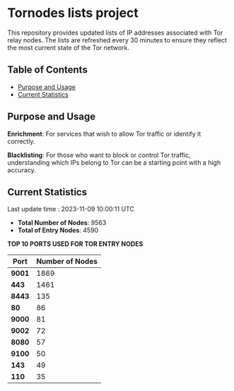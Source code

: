 # Tornodes lists project

This repository provides updated lists of IP addresses associated with Tor relay nodes. The lists are refreshed every 30 minutes to ensure they reflect the most current state of the Tor network.

## Table of Contents

- [Purpose and Usage](#purpose-and-usage)
- [Current Statistics](#current-statistics)


## Purpose and Usage

**Enrichment**: For services that wish to allow Tor traffic or identify it correctly.

**Blacklisting**: For those who want to block or control Tor traffic, understanding which IPs belong to Tor can be a starting point with a high accuracy.

## Current Statistics

Last update time : 2023-11-09 10:00:11 UTC

- **Total Number of Nodes**: 9563
- **Total of Entry Nodes**: 4590

**TOP 10 PORTS USED FOR TOR ENTRY NODES**

| **Port** | **Number of Nodes** |
|------|-----------------|
| **9001**   | 1869  |
| **443**   | 1461  |
| **8443**   | 135  |
| **80**   | 86  |
| **9000**   | 81  |
| **9002**   | 72  |
| **8080**   | 57  |
| **9100**   | 50  |
| **143**   | 49  |
| **110**   | 35  |

